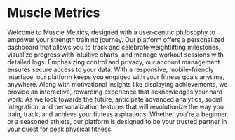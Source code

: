 # Muscle Metrics
Welcome to Muscle Metrics, designed with a user-centric philosophy to empower your strength training journey. Our platform offers a personalized dashboard that allows you to track and celebrate weightlifting milestones, visualize progress with intuitive charts, and manage workout sessions with detailed logs. Emphasizing control and privacy, our account management ensures secure access to your data. With a responsive, mobile-friendly interface, our platform keeps you engaged with your fitness goals anytime, anywhere. Along with motivational insights like displaying achievements, we provide an interactive, rewarding experience that acknowledges your hard work. As we look towards the future, anticipate advanced analytics, social integration, and personalization features that will revolutionize the way you train, track, and achieve your fitness aspirations. Whether you're a beginner or a seasoned athlete, our platform is designed to be your trusted partner in your quest for peak physical fitness.
